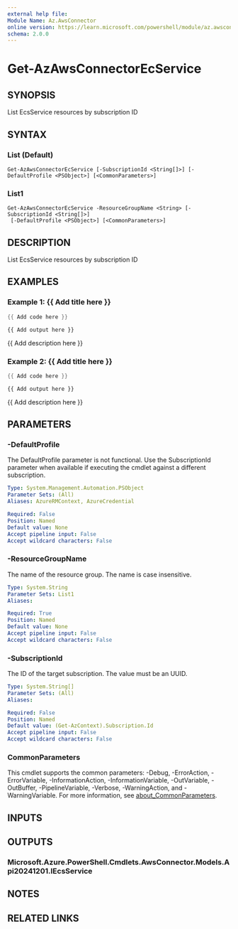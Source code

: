 ```yaml
---
external help file:
Module Name: Az.AwsConnector
online version: https://learn.microsoft.com/powershell/module/az.awsconnector/get-azawsconnectorecservice
schema: 2.0.0
---
```


# Get-AzAwsConnectorEcService

## SYNOPSIS
List EcsService resources by subscription ID

## SYNTAX

### List (Default)
```
Get-AzAwsConnectorEcService [-SubscriptionId <String[]>] [-DefaultProfile <PSObject>] [<CommonParameters>]
```

### List1
```
Get-AzAwsConnectorEcService -ResourceGroupName <String> [-SubscriptionId <String[]>]
 [-DefaultProfile <PSObject>] [<CommonParameters>]
```

## DESCRIPTION
List EcsService resources by subscription ID

## EXAMPLES

### Example 1: {{ Add title here }}
```powershell
{{ Add code here }}
```

```output
{{ Add output here }}
```

{{ Add description here }}

### Example 2: {{ Add title here }}
```powershell
{{ Add code here }}
```

```output
{{ Add output here }}
```

{{ Add description here }}

## PARAMETERS

### -DefaultProfile
The DefaultProfile parameter is not functional.
Use the SubscriptionId parameter when available if executing the cmdlet against a different subscription.

```yaml
Type: System.Management.Automation.PSObject
Parameter Sets: (All)
Aliases: AzureRMContext, AzureCredential

Required: False
Position: Named
Default value: None
Accept pipeline input: False
Accept wildcard characters: False
```

### -ResourceGroupName
The name of the resource group.
The name is case insensitive.

```yaml
Type: System.String
Parameter Sets: List1
Aliases:

Required: True
Position: Named
Default value: None
Accept pipeline input: False
Accept wildcard characters: False
```

### -SubscriptionId
The ID of the target subscription.
The value must be an UUID.

```yaml
Type: System.String[]
Parameter Sets: (All)
Aliases:

Required: False
Position: Named
Default value: (Get-AzContext).Subscription.Id
Accept pipeline input: False
Accept wildcard characters: False
```

### CommonParameters
This cmdlet supports the common parameters: -Debug, -ErrorAction, -ErrorVariable, -InformationAction, -InformationVariable, -OutVariable, -OutBuffer, -PipelineVariable, -Verbose, -WarningAction, and -WarningVariable. For more information, see [about_CommonParameters](http://go.microsoft.com/fwlink/?LinkID=113216).

## INPUTS

## OUTPUTS

### Microsoft.Azure.PowerShell.Cmdlets.AwsConnector.Models.Api20241201.IEcsService

## NOTES

## RELATED LINKS

